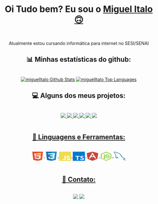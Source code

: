 <div>
  <h1 align="center">
    Oi Tudo bem? Eu sou o 
    <a href="https://www.linkedin.com/in/miguel-italo-1136b7243/" target="_blank">Miguel Italo 🙃</a>
  </h1><br>
  <div align="center">
    <p>Atualmente estou cursando informática para internet no SESI/SENAI</p>
  </div>
</div>


<div align="center">
  <h2>📊 Minhas estatísticas do github:</h2><br>
    <a href="https://github.com/miguelItalo/miguelItalo.git"><img alt="miguelItalo Github Stats" height="180em" width="410em" src="https://github-readme-stats.vercel.app/api?username=miguelItalo&show_icons=true&count_private=true&theme=merko&hide_border=true" /></a>
    <a href="https://github.com/miguelItalo/miguelItalo.git"><img alt="miguelItalo Top Languages" height="180em" width="410em" src="https://github-readme-stats.vercel.app/api/top-langs/?username=miguelItalo&langs_count=8&count_private=true&layout=compact&theme=merko&hide_border=true&" /></a>
</div>


<div align="center">
  <h2>💻 Alguns dos meus projetos:</h2><br>
  <a href="https://github.com/miguelItalo/js-developer-portfolio"><img src="https://github-readme-stats.vercel.app/api/pin/?username=miguelItalo&repo=js-developer-portfolio&theme=merko&hide_border=true" />
  <a href="https://github.com/miguelItalo/js-developer-pokedex"><img src="https://github-readme-stats.vercel.app/api/pin/?username=miguelItalo&repo=js-developer-pokedex&theme=merko&hide_border=true" />
  <a href="https://github.com/miguelItalo/desafio01-ts"><img src="https://github-readme-stats.vercel.app/api/pin/?username=miguelItalo&repo=desafio01-ts&theme=merko&hide_border=true" />
  <a href="https://github.com/miguelItalo/desafio02-ts"><img src="https://github-readme-stats.vercel.app/api/pin/?username=miguelItalo&repo=desafio02-ts&theme=merko&hide_border=true" />
  <a href="https://github.com/miguelItalo/Netflix-clone"><img src="https://github-readme-stats.vercel.app/api/pin/?username=miguelItalo&repo=Netflix-clone&theme=merko&hide_border=true" />
  <a href="https://github.com/miguelItalo/nlw-10-copa"><img src="https://github-readme-stats.vercel.app/api/pin/?username=miguelItalo&repo=nlw-10-copa&theme=merko&hide_border=true" />
</div>
 
    
<div align="center" valign="top"><br>
  <h2>🚀 Linguagens e Ferramentas:</h2><br>
  <img align="center" alt="HTML" height="30" width="40" src="https://raw.githubusercontent.com/devicons/devicon/master/icons/html5/html5-original.svg">
  <img align="center" alt="CSS" height="30" width="40" src="https://raw.githubusercontent.com/devicons/devicon/master/icons/css3/css3-original.svg">
  <img align="center" alt="Js" height="30" width="40" src="https://raw.githubusercontent.com/devicons/devicon/master/icons/javascript/javascript-plain.svg">
  <img align="center" alt="Ts" height="30" width="40" src="https://raw.githubusercontent.com/devicons/devicon/master/icons/typescript/typescript-plain.svg">
  <img align="center" alt="Angular" height="30" width="40" src="https://github.com/devicons/devicon/blob/master/icons/angularjs/angularjs-plain.svg">  
  <img align="center" alt="nodejs" height="30" width="40" src="https://raw.githubusercontent.com/devicons/devicon/master/icons/nodejs/nodejs-original.svg">
  <img align="center" alt="mySQL" height="30" width="40" src="https://github.com/devicons/devicon/blob/master/icons/mysql/mysql-plain.svg">
</div><br>

    
<div align="center">
  <h2>📧 Contato:</h2><br>
  <a href="https://www.linkedin.com/in/miguel-italo-1136b7243/" target="_blank"><img src="https://img.shields.io/badge/-LinkedIn-%230077B5?style=for-the-badge&logo=linkedin&logoColor=white" target="_blank"></a> 
  <a href="mailto:miguelitaloc@gmail.com"><img src="https://img.shields.io/badge/-Gmail-%23333?style=for-the-badge&logo=gmail&logoColor=red" target="_blank"></a>
</div>
